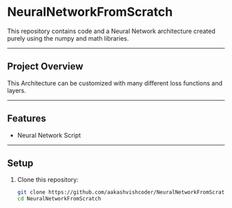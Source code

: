 # NeuralNetworkFromScratch

This repository contains code and a Neural Network architecture created purely using the numpy and math libraries.

---

## Project Overview

This Architecture can be customized with many different loss functions and layers.

---

## Features

- Neural Network Script

---

## Setup

1. Clone this repository:

   ```bash
   git clone https://github.com/aakashvishcoder/NeuralNetworkFromScratch.git
   cd NeuralNetworkFromScratch
